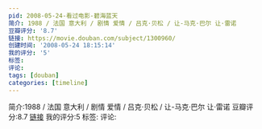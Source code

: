 ```yaml
---
pid: 2008-05-24-看过电影-碧海蓝天
简介: 1988 / 法国 意大利 / 剧情 爱情 / 吕克·贝松 / 让-马克·巴尔 让·雷诺
豆瓣评分: '8.7'
链接: https://movie.douban.com/subject/1300960/
创建时间: '2008-05-24 18:15:14'
我的评分: '5'
标签:
评论:
tags: [douban]
categories: [timeline]
---
```

简介:1988 / 法国 意大利 / 剧情 爱情 / 吕克·贝松 / 让-马克·巴尔 让·雷诺
豆瓣评分:8.7
[链接](https://movie.douban.com/subject/1300960/)
我的评分:5
标签:
评论:
